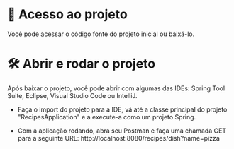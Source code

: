 # 📁 Acesso ao projeto

Você pode acessar o código fonte do projeto inicial ou baixá-lo.

# 🛠️ Abrir e rodar o projeto

Após baixar o projeto, você pode abrir com algumas das IDEs: Spring Tool Suite, Eclipse, Visual Studio Code ou IntelliJ.

- Faça o import do projeto para a IDE, vá até a classe principal do projeto "RecipesApplication" e a execute-a como um projeto Spring.

- Com a aplicação rodando, abra seu Postman e faça uma chamada GET para a seguinte URL: http://localhost:8080/recipes/dish?name=pizza

